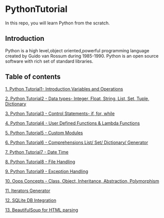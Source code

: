# PythonTutorial
In this repo, you will learn Python from the scratch.

## Introduction
Python is a high level,object oriented,powerful programming language created by Guido van Rossum during 1985-1990. Python is an open source software with rich set of standard libraries.

## Table of contents
[1. Python Tutorial1- Introduction,Variables and Operations](http://nbviewer.jupyter.org/gist/SnehalThakur/4c5f386cbbc55ddf25b570fb1a7efb12)

[2. Python Tutorial2 - Data types- Integer, Float, String, List, Set, Tuple, Dictionary](https://github.com/SnehalThakur/PythonTutorial/tree/master/PythonDataTypes)

[3. Python Tutorial3 - Control Statements- if, for, while](https://github.com/SnehalThakur/PythonTutorial/tree/master/ControlStatements)

[4. Python Tutorial4 - User Defined Functions & Lambda Functions](https://github.com/SnehalThakur/PythonTutorial/tree/master/UserDefinedFunctions)

[5. Python Tutorial5 - Custom Modules](https://github.com/SnehalThakur/PythonTutorial/tree/master/Modules)

[6. Python Tutorial6 - Comprehensions List/ Set/ Dictionary/ Generator](https://github.com/SnehalThakur/PythonTutorial/tree/master/Comprehensions)

[7. Python Tutorial7 - Date Time](https://github.com/SnehalThakur/PythonTutorial/tree/master/DateTime)

[8. Python Tutorial8 - File Handling](https://github.com/SnehalThakur/PythonTutorial/tree/master/FileHandling)

[9. Python Tutorial9 - Exception Handling](https://github.com/SnehalThakur/PythonTutorial/tree/master/ExceptionHandling)

[10. Oops Concepts - Class, Object, Inheritance, Abstraction, Polymorphism](https://github.com/SnehalThakur/PythonTutorial/tree/master/OOPs)

[11. Iterators Generator](https://github.com/SnehalThakur/PythonTutorial/tree/master/Iterator_Generator)

[12. SQLite DB Integration](https://github.com/SnehalThakur/PythonTutorial/tree/master/SQLiteDBIntegration)

[13. BeautifulSoup for HTML parsing](https://github.com/SnehalThakur/PythonTutorial/tree/master/BeautifulSoup)
